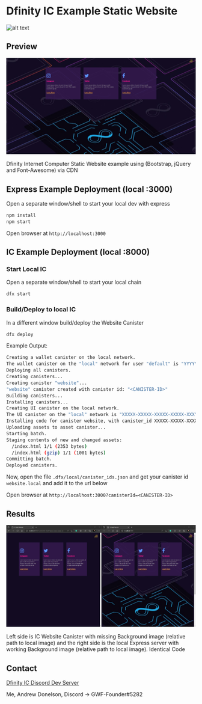 
# Dfinity IC Example Static Website

![alt text](https://theme.zdassets.com/theme_assets/9484680/b1e5f381a9c2478e0ef9684d711f7307fc420c70.gif)

## Preview

![alt text](https://github.com/NlaakStudiosLLC/ic.static.website.example/blob/main/.design/ic-website.jpg?raw=true)

Dfinity Internet Computer Static Website example using (Bootstrap, jQuery and Font-Awesome) via CDN

## Express Example Deployment (local :3000)

Open a separate window/shell to start your local dev with express

```bash
npm install
npm start
```

Open browser at `http://localhost:3000`

## IC Example Deployment (local :8000)

### Start Local IC

Open a separate window/shell to start your local chain

```bash
dfx start
```

### Build/Deploy to local IC

In a different window build/deploy the Website Canister

```bash
dfx deploy
```

Example Output:

```bash
Creating a wallet canister on the local network.
The wallet canister on the "local" network for user "default" is "YYYYY-YYYYY-YYYYY-YYYYY-YYY"
Deploying all canisters.
Creating canisters...
Creating canister "website"...
"website" canister created with canister id: "<CANISTER-ID>"
Building canisters...
Installing canisters...
Creating UI canister on the local network.
The UI canister on the "local" network is "XXXXX-XXXXX-XXXXX-XXXXX-XXX"
Installing code for canister website, with canister_id XXXXX-XXXXX-XXXXX-XXXXX-XXX
Uploading assets to asset canister...
Starting batch.
Staging contents of new and changed assets:
  /index.html 1/1 (2353 bytes)
  /index.html (gzip) 1/1 (1001 bytes)
Committing batch.
Deployed canisters. 
```

Now, open the file `.dfx/local/canister_ids.json` and get your canister id `website.local` and add it to the url below

Open browser at `http://localhost:3000?canisterId=<CANISTER-ID>`

## Results

![alt text](https://github.com/NlaakStudiosLLC/ic.static.website.example/blob/main/.design/ic-website-broken.jpg?raw=true)

Left side is IC Website Canister with missing Background image (relative path to local image) and the right side is the local Express server with working Background image (relative path to local image). Identical Code

## Contact

[Dfinity IC Discord Dev Server](https://discord.gg/gYWyuBVQzR)

Me, Andrew Donelson, Discord -> GWF-Founder#5282

